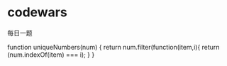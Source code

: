 # codewars
每日一题

function uniqueNumbers(num) {
    return num.filter(function(item,i){
      return (num.indexOf(item) === i);
 }
 }
